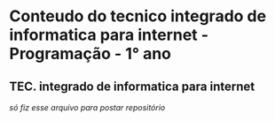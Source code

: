 
# Conteudo do tecnico integrado de informatica para internet - Programação - 1° ano

## TEC. integrado de informatica para internet


*só fiz esse arquivo para postar repositório* 
